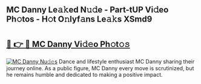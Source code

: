 ## MC Danny Le𝚊𝚔ed N𝚞𝚍e - Part-tUP Vi𝚍eo Ph𝚘tos - H𝚘t O𝚗lyf𝚊ns Le𝚊𝚔s XSmd9

# <h2><a href="http://hf4r62.feru.top/?c=MC+Danny">🔗 👉 🔴 MC Danny Vi𝚍𝚎o Ph𝚘t𝚘𝚜</a></h2>

[![MC Danny Nu𝚍𝚎s](https://i.imgur.com/0TWrTi3.gif)](http://hf4r62.feru.top/?c=MC+Danny)
Dance and lifestyle enthusiast MC Danny sharing their journey online. As a public figure, MC Danny every move is scrutinized, but he remains humble and dedicated to making a positive impact. 
